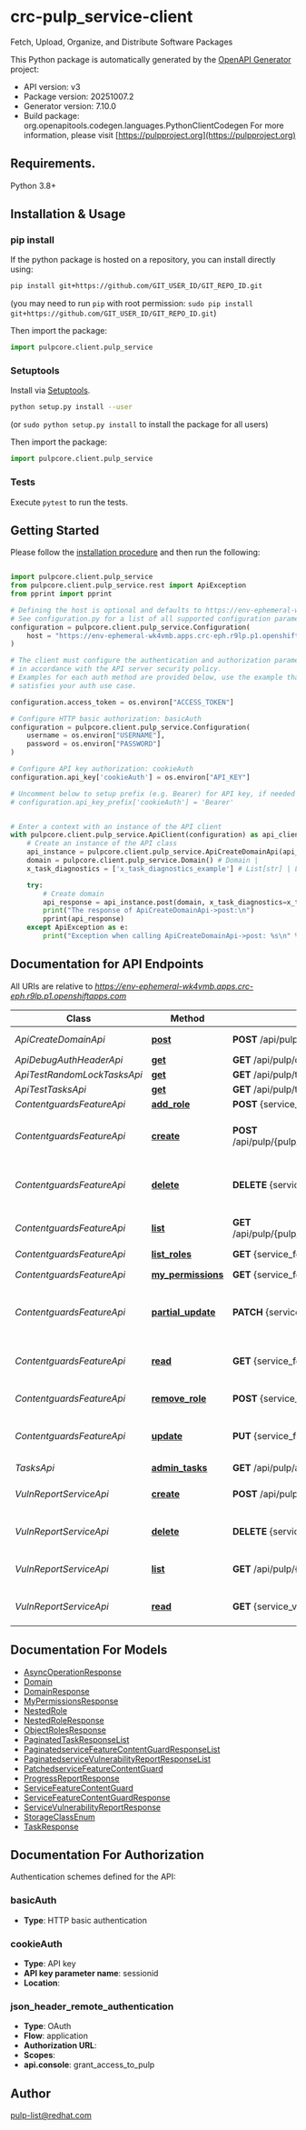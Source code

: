 # crc-pulp_service-client
Fetch, Upload, Organize, and Distribute Software Packages

This Python package is automatically generated by the [OpenAPI Generator](https://openapi-generator.tech) project:

- API version: v3
- Package version: 20251007.2
- Generator version: 7.10.0
- Build package: org.openapitools.codegen.languages.PythonClientCodegen
For more information, please visit [https://pulpproject.org](https://pulpproject.org)

## Requirements.

Python 3.8+

## Installation & Usage
### pip install

If the python package is hosted on a repository, you can install directly using:

```sh
pip install git+https://github.com/GIT_USER_ID/GIT_REPO_ID.git
```
(you may need to run `pip` with root permission: `sudo pip install git+https://github.com/GIT_USER_ID/GIT_REPO_ID.git`)

Then import the package:
```python
import pulpcore.client.pulp_service
```

### Setuptools

Install via [Setuptools](http://pypi.python.org/pypi/setuptools).

```sh
python setup.py install --user
```
(or `sudo python setup.py install` to install the package for all users)

Then import the package:
```python
import pulpcore.client.pulp_service
```

### Tests

Execute `pytest` to run the tests.

## Getting Started

Please follow the [installation procedure](#installation--usage) and then run the following:

```python

import pulpcore.client.pulp_service
from pulpcore.client.pulp_service.rest import ApiException
from pprint import pprint

# Defining the host is optional and defaults to https://env-ephemeral-wk4vmb.apps.crc-eph.r9lp.p1.openshiftapps.com
# See configuration.py for a list of all supported configuration parameters.
configuration = pulpcore.client.pulp_service.Configuration(
    host = "https://env-ephemeral-wk4vmb.apps.crc-eph.r9lp.p1.openshiftapps.com"
)

# The client must configure the authentication and authorization parameters
# in accordance with the API server security policy.
# Examples for each auth method are provided below, use the example that
# satisfies your auth use case.

configuration.access_token = os.environ["ACCESS_TOKEN"]

# Configure HTTP basic authorization: basicAuth
configuration = pulpcore.client.pulp_service.Configuration(
    username = os.environ["USERNAME"],
    password = os.environ["PASSWORD"]
)

# Configure API key authorization: cookieAuth
configuration.api_key['cookieAuth'] = os.environ["API_KEY"]

# Uncomment below to setup prefix (e.g. Bearer) for API key, if needed
# configuration.api_key_prefix['cookieAuth'] = 'Bearer'


# Enter a context with an instance of the API client
with pulpcore.client.pulp_service.ApiClient(configuration) as api_client:
    # Create an instance of the API class
    api_instance = pulpcore.client.pulp_service.ApiCreateDomainApi(api_client)
    domain = pulpcore.client.pulp_service.Domain() # Domain | 
    x_task_diagnostics = ['x_task_diagnostics_example'] # List[str] | List of profilers to use on tasks. (optional)

    try:
        # Create domain
        api_response = api_instance.post(domain, x_task_diagnostics=x_task_diagnostics)
        print("The response of ApiCreateDomainApi->post:\n")
        pprint(api_response)
    except ApiException as e:
        print("Exception when calling ApiCreateDomainApi->post: %s\n" % e)

```

## Documentation for API Endpoints

All URIs are relative to *https://env-ephemeral-wk4vmb.apps.crc-eph.r9lp.p1.openshiftapps.com*

Class | Method | HTTP request | Description
------------ | ------------- | ------------- | -------------
*ApiCreateDomainApi* | [**post**](docs/ApiCreateDomainApi.md#post) | **POST** /api/pulp/create-domain/ | Create domain
*ApiDebugAuthHeaderApi* | [**get**](docs/ApiDebugAuthHeaderApi.md#get) | **GET** /api/pulp/debug_auth_header/ | 
*ApiTestRandomLockTasksApi* | [**get**](docs/ApiTestRandomLockTasksApi.md#get) | **GET** /api/pulp/test/random_lock_tasks/ | 
*ApiTestTasksApi* | [**get**](docs/ApiTestTasksApi.md#get) | **GET** /api/pulp/test/tasks/ | 
*ContentguardsFeatureApi* | [**add_role**](docs/ContentguardsFeatureApi.md#add_role) | **POST** {service_feature_content_guard_href}add_role/ | Add a role
*ContentguardsFeatureApi* | [**create**](docs/ContentguardsFeatureApi.md#create) | **POST** /api/pulp/{pulp_domain}/api/v3/contentguards/service/feature/ | Create a feature content guard
*ContentguardsFeatureApi* | [**delete**](docs/ContentguardsFeatureApi.md#delete) | **DELETE** {service_feature_content_guard_href} | Delete a feature content guard
*ContentguardsFeatureApi* | [**list**](docs/ContentguardsFeatureApi.md#list) | **GET** /api/pulp/{pulp_domain}/api/v3/contentguards/service/feature/ | List feature content guards
*ContentguardsFeatureApi* | [**list_roles**](docs/ContentguardsFeatureApi.md#list_roles) | **GET** {service_feature_content_guard_href}list_roles/ | List roles
*ContentguardsFeatureApi* | [**my_permissions**](docs/ContentguardsFeatureApi.md#my_permissions) | **GET** {service_feature_content_guard_href}my_permissions/ | List user permissions
*ContentguardsFeatureApi* | [**partial_update**](docs/ContentguardsFeatureApi.md#partial_update) | **PATCH** {service_feature_content_guard_href} | Update a feature content guard
*ContentguardsFeatureApi* | [**read**](docs/ContentguardsFeatureApi.md#read) | **GET** {service_feature_content_guard_href} | Inspect a feature content guard
*ContentguardsFeatureApi* | [**remove_role**](docs/ContentguardsFeatureApi.md#remove_role) | **POST** {service_feature_content_guard_href}remove_role/ | Remove a role
*ContentguardsFeatureApi* | [**update**](docs/ContentguardsFeatureApi.md#update) | **PUT** {service_feature_content_guard_href} | Update a feature content guard
*TasksApi* | [**admin_tasks**](docs/TasksApi.md#admin_tasks) | **GET** /api/pulp/admin/tasks/ | 
*VulnReportServiceApi* | [**create**](docs/VulnReportServiceApi.md#create) | **POST** /api/pulp/{pulp_domain}/api/v3/vuln_report_service/ | Generate vulnerability report
*VulnReportServiceApi* | [**delete**](docs/VulnReportServiceApi.md#delete) | **DELETE** {service_vulnerability_report_href} | Delete a vulnerability report
*VulnReportServiceApi* | [**list**](docs/VulnReportServiceApi.md#list) | **GET** /api/pulp/{pulp_domain}/api/v3/vuln_report_service/ | List vulnerability reports
*VulnReportServiceApi* | [**read**](docs/VulnReportServiceApi.md#read) | **GET** {service_vulnerability_report_href} | Inspect a vulnerability report


## Documentation For Models

 - [AsyncOperationResponse](docs/AsyncOperationResponse.md)
 - [Domain](docs/Domain.md)
 - [DomainResponse](docs/DomainResponse.md)
 - [MyPermissionsResponse](docs/MyPermissionsResponse.md)
 - [NestedRole](docs/NestedRole.md)
 - [NestedRoleResponse](docs/NestedRoleResponse.md)
 - [ObjectRolesResponse](docs/ObjectRolesResponse.md)
 - [PaginatedTaskResponseList](docs/PaginatedTaskResponseList.md)
 - [PaginatedserviceFeatureContentGuardResponseList](docs/PaginatedserviceFeatureContentGuardResponseList.md)
 - [PaginatedserviceVulnerabilityReportResponseList](docs/PaginatedserviceVulnerabilityReportResponseList.md)
 - [PatchedserviceFeatureContentGuard](docs/PatchedserviceFeatureContentGuard.md)
 - [ProgressReportResponse](docs/ProgressReportResponse.md)
 - [ServiceFeatureContentGuard](docs/ServiceFeatureContentGuard.md)
 - [ServiceFeatureContentGuardResponse](docs/ServiceFeatureContentGuardResponse.md)
 - [ServiceVulnerabilityReportResponse](docs/ServiceVulnerabilityReportResponse.md)
 - [StorageClassEnum](docs/StorageClassEnum.md)
 - [TaskResponse](docs/TaskResponse.md)


<a id="documentation-for-authorization"></a>
## Documentation For Authorization


Authentication schemes defined for the API:
<a id="basicAuth"></a>
### basicAuth

- **Type**: HTTP basic authentication

<a id="cookieAuth"></a>
### cookieAuth

- **Type**: API key
- **API key parameter name**: sessionid
- **Location**: 

<a id="json_header_remote_authentication"></a>
### json_header_remote_authentication

- **Type**: OAuth
- **Flow**: application
- **Authorization URL**: 
- **Scopes**: 
 - **api.console**: grant_access_to_pulp


## Author

pulp-list@redhat.com


